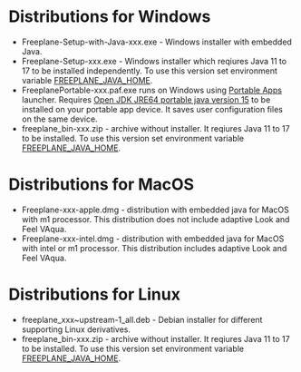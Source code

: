 <!-- toc -->

# Distributions for Windows

* Freeplane-Setup-with-Java-xxx.exe - Windows installer with embedded Java.
* Freeplane-Setup-xxx.exe - Windows installer which reqiures Java 11 to 17 to be installed independently. To use this version set environment variable [FREEPLANE_JAVA_HOME](Command-line_options_and_configuration.md#select-java-installation-used-to-run-freeplane).
* FreeplanePortable-xxx.paf.exe runs on Windows using [Portable Apps](https://portableapps.com/) launcher.
Requires [Open JDK JRE64 portable java version 15](https://sourceforge.net/projects/portableapps/files/OpenJDK%20JRE%20Portable/OpenJDKJRE64_15.0.2_Build_7.paf.exe/download) to be installed on your portable app device. It saves user configuration files on the same device.
* freeplane_bin-xxx.zip - archive without installer. It reqiures Java 11 to 17 to be installed. To use this version set environment variable [FREEPLANE_JAVA_HOME](Command-line_options_and_configuration.md#select-java-installation-used-to-run-freeplane).

# Distributions for MacOS

* Freeplane-xxx-apple.dmg - distribution with embedded java for MacOS with m1 processor. This distribution does not include adaptive Look and Feel VAqua.
* Freeplane-xxx-intel.dmg - distribution with embedded java for MacOS with intel or m1 processor.  This distribution includes adaptive Look and Feel VAqua.

# Distributions for Linux

* freeplane_xxx~upstream-1_all.deb - Debian installer for different supporting Linux derivatives.
* freeplane_bin-xxx.zip - archive without installer. It reqiures Java 11 to 17 to be installed. To use this version set environment variable [FREEPLANE_JAVA_HOME](Command-line_options_and_configuration.md#select-java-installation-used-to-run-freeplane).
